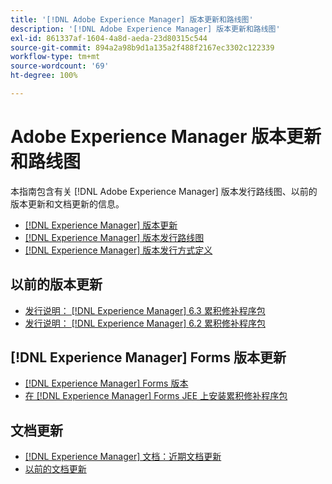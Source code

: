 ```yaml
---
title: '[!DNL Adobe Experience Manager] 版本更新和路线图'
description: '[!DNL Adobe Experience Manager] 版本更新和路线图'
exl-id: 861337af-1604-4a8d-aeda-23d80315c544
source-git-commit: 894a2a98b9d1a135a2f488f2167ec3302c122339
workflow-type: tm+mt
source-wordcount: '69'
ht-degree: 100%

---
```


# Adobe Experience Manager 版本更新和路线图

本指南包含有关 [!DNL Adobe Experience Manager] 版本发行路线图、以前的版本更新和文档更新的信息。

* [[!DNL Experience Manager] 版本更新](aem-releases-updates.md)
* [[!DNL Experience Manager] 版本发行路线图](update-releases-roadmap.md)
* [[!DNL Experience Manager] 版本发行方式定义](update-release-vehicle-definitions.md)

## 以前的版本更新

* [发行说明： [!DNL Experience Manager]  6.3 累积修补程序包](release-notes-aem-6-3-cumulative-fix-pack.md)
* [发行说明： [!DNL Experience Manager]  6.2 累积修补程序包](release-notes-aem-6-2-cumulative-fix-pack.md)

## [!DNL Experience Manager] Forms 版本更新

* [[!DNL Experience Manager] Forms 版本](aem-forms-releases.md)
* [在  [!DNL Experience Manager]  Forms JEE 上安装累积修补程序包](install-cfp-aem-forms-jee.md)

## 文档更新

* [[!DNL Experience Manager] 文档：近期文档更新](documentation-updates.md)
* [以前的文档更新](previous-documentation-updates.md)
